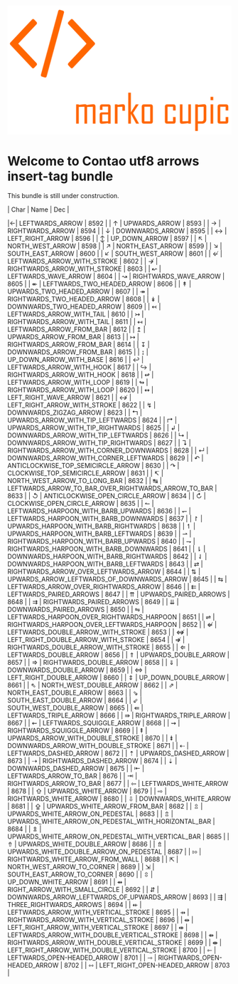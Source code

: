 ![Alt text](src/Resources/public/logo.png?raw=true "logo")


# Welcome to Contao utf8 arrows insert-tag bundle
This bundle is still under construction.

|	Char	|	Name	|	Dec	|

|&#8592;|	LEFTWARDS_ARROW	|	8592	|
|	↑	|	UPWARDS_ARROW	|	8593	|
|	→	|	RIGHTWARDS_ARROW	|	8594	|
|	↓	|	DOWNWARDS_ARROW	|	8595	|
|	↔	|	LEFT_RIGHT_ARROW	|	8596	|
|	↕	|	UP_DOWN_ARROW	|	8597	|
|	↖	|	NORTH_WEST_ARROW	|	8598	|
|	↗	|	NORTH_EAST_ARROW	|	8599	|
|	↘	|	SOUTH_EAST_ARROW	|	8600	|
|	↙	|	SOUTH_WEST_ARROW	|	8601	|
|	↚	|	LEFTWARDS_ARROW_WITH_STROKE	|	8602	|
|	↛	|	RIGHTWARDS_ARROW_WITH_STROKE	|	8603	|
|	↜	|	LEFTWARDS_WAVE_ARROW	|	8604	|
|	↝	|	RIGHTWARDS_WAVE_ARROW	|	8605	|
|	↞	|	LEFTWARDS_TWO_HEADED_ARROW	|	8606	|
|	↟	|	UPWARDS_TWO_HEADED_ARROW	|	8607	|
|	↠	|	RIGHTWARDS_TWO_HEADED_ARROW	|	8608	|
|	↡	|	DOWNWARDS_TWO_HEADED_ARROW	|	8609	|
|	↢	|	LEFTWARDS_ARROW_WITH_TAIL	|	8610	|
|	↣	|	RIGHTWARDS_ARROW_WITH_TAIL	|	8611	|
|	↤	|	LEFTWARDS_ARROW_FROM_BAR	|	8612	|
|	↥	|	UPWARDS_ARROW_FROM_BAR	|	8613	|
|	↦	|	RIGHTWARDS_ARROW_FROM_BAR	|	8614	|
|	↧	|	DOWNWARDS_ARROW_FROM_BAR	|	8615	|
|	↨	|	UP_DOWN_ARROW_WITH_BASE	|	8616	|
|	↩	|	LEFTWARDS_ARROW_WITH_HOOK	|	8617	|
|	↪	|	RIGHTWARDS_ARROW_WITH_HOOK	|	8618	|
|	↫	|	LEFTWARDS_ARROW_WITH_LOOP	|	8619	|
|	↬	|	RIGHTWARDS_ARROW_WITH_LOOP	|	8620	|
|	↭	|	LEFT_RIGHT_WAVE_ARROW	|	8621	|
|	↮	|	LEFT_RIGHT_ARROW_WITH_STROKE	|	8622	|
|	↯	|	DOWNWARDS_ZIGZAG_ARROW	|	8623	|
|	↰	|	UPWARDS_ARROW_WITH_TIP_LEFTWARDS	|	8624	|
|	↱	|	UPWARDS_ARROW_WITH_TIP_RIGHTWARDS	|	8625	|
|	↲	|	DOWNWARDS_ARROW_WITH_TIP_LEFTWARDS	|	8626	|
|	↳	|	DOWNWARDS_ARROW_WITH_TIP_RIGHTWARDS	|	8627	|
|	↴	|	RIGHTWARDS_ARROW_WITH_CORNER_DOWNWARDS	|	8628	|
|	↵	|	DOWNWARDS_ARROW_WITH_CORNER_LEFTWARDS	|	8629	|
|	↶	|	ANTICLOCKWISE_TOP_SEMICIRCLE_ARROW	|	8630	|
|	↷	|	CLOCKWISE_TOP_SEMICIRCLE_ARROW	|	8631	|
|	↸	|	NORTH_WEST_ARROW_TO_LONG_BAR	|	8632	|
|	↹	|	LEFTWARDS_ARROW_TO_BAR_OVER_RIGHTWARDS_ARROW_TO_BAR	|	8633	|
|	↺	|	ANTICLOCKWISE_OPEN_CIRCLE_ARROW	|	8634	|
|	↻	|	CLOCKWISE_OPEN_CIRCLE_ARROW	|	8635	|
|	↼	|	LEFTWARDS_HARPOON_WITH_BARB_UPWARDS	|	8636	|
|	↽	|	LEFTWARDS_HARPOON_WITH_BARB_DOWNWARDS	|	8637	|
|	↾	|	UPWARDS_HARPOON_WITH_BARB_RIGHTWARDS	|	8638	|
|	↿	|	UPWARDS_HARPOON_WITH_BARB_LEFTWARDS	|	8639	|
|	⇀	|	RIGHTWARDS_HARPOON_WITH_BARB_UPWARDS	|	8640	|
|	⇁	|	RIGHTWARDS_HARPOON_WITH_BARB_DOWNWARDS	|	8641	|
|	⇂	|	DOWNWARDS_HARPOON_WITH_BARB_RIGHTWARDS	|	8642	|
|	⇃	|	DOWNWARDS_HARPOON_WITH_BARB_LEFTWARDS	|	8643	|
|	⇄	|	RIGHTWARDS_ARROW_OVER_LEFTWARDS_ARROW	|	8644	|
|	⇅	|	UPWARDS_ARROW_LEFTWARDS_OF_DOWNWARDS_ARROW	|	8645	|
|	⇆	|	LEFTWARDS_ARROW_OVER_RIGHTWARDS_ARROW	|	8646	|
|	⇇	|	LEFTWARDS_PAIRED_ARROWS	|	8647	|
|	⇈	|	UPWARDS_PAIRED_ARROWS	|	8648	|
|	⇉	|	RIGHTWARDS_PAIRED_ARROWS	|	8649	|
|	⇊	|	DOWNWARDS_PAIRED_ARROWS	|	8650	|
|	⇋	|	LEFTWARDS_HARPOON_OVER_RIGHTWARDS_HARPOON	|	8651	|
|	⇌	|	RIGHTWARDS_HARPOON_OVER_LEFTWARDS_HARPOON	|	8652	|
|	⇍	|	LEFTWARDS_DOUBLE_ARROW_WITH_STROKE	|	8653	|
|	⇎	|	LEFT_RIGHT_DOUBLE_ARROW_WITH_STROKE	|	8654	|
|	⇏	|	RIGHTWARDS_DOUBLE_ARROW_WITH_STROKE	|	8655	|
|	⇐	|	LEFTWARDS_DOUBLE_ARROW	|	8656	|
|	⇑	|	UPWARDS_DOUBLE_ARROW	|	8657	|
|	⇒	|	RIGHTWARDS_DOUBLE_ARROW	|	8658	|
|	⇓	|	DOWNWARDS_DOUBLE_ARROW	|	8659	|
|	⇔	|	LEFT_RIGHT_DOUBLE_ARROW	|	8660	|
|	⇕	|	UP_DOWN_DOUBLE_ARROW	|	8661	|
|	⇖	|	NORTH_WEST_DOUBLE_ARROW	|	8662	|
|	⇗	|	NORTH_EAST_DOUBLE_ARROW	|	8663	|
|	⇘	|	SOUTH_EAST_DOUBLE_ARROW	|	8664	|
|	⇙	|	SOUTH_WEST_DOUBLE_ARROW	|	8665	|
|	⇚	|	LEFTWARDS_TRIPLE_ARROW	|	8666	|
|	⇛	|	RIGHTWARDS_TRIPLE_ARROW	|	8667	|
|	⇜	|	LEFTWARDS_SQUIGGLE_ARROW	|	8668	|
|	⇝	|	RIGHTWARDS_SQUIGGLE_ARROW	|	8669	|
|	⇞	|	UPWARDS_ARROW_WITH_DOUBLE_STROKE	|	8670	|
|	⇟	|	DOWNWARDS_ARROW_WITH_DOUBLE_STROKE	|	8671	|
|	⇠	|	LEFTWARDS_DASHED_ARROW	|	8672	|
|	⇡	|	UPWARDS_DASHED_ARROW	|	8673	|
|	⇢	|	RIGHTWARDS_DASHED_ARROW	|	8674	|
|	⇣	|	DOWNWARDS_DASHED_ARROW	|	8675	|
|	⇤	|	LEFTWARDS_ARROW_TO_BAR	|	8676	|
|	⇥	|	RIGHTWARDS_ARROW_TO_BAR	|	8677	|
|	⇦	|	LEFTWARDS_WHITE_ARROW	|	8678	|
|	⇧	|	UPWARDS_WHITE_ARROW	|	8679	|
|	⇨	|	RIGHTWARDS_WHITE_ARROW	|	8680	|
|	⇩	|	DOWNWARDS_WHITE_ARROW	|	8681	|
|	⇪	|	UPWARDS_WHITE_ARROW_FROM_BAR	|	8682	|
|	⇫	|	UPWARDS_WHITE_ARROW_ON_PEDESTAL	|	8683	|
|	⇬	|	UPWARDS_WHITE_ARROW_ON_PEDESTAL_WITH_HORIZONTAL_BAR	|	8684	|
|	⇭	|	UPWARDS_WHITE_ARROW_ON_PEDESTAL_WITH_VERTICAL_BAR	|	8685	|
|	⇮	|	UPWARDS_WHITE_DOUBLE_ARROW	|	8686	|
|	⇯	|	UPWARDS_WHITE_DOUBLE_ARROW_ON_PEDESTAL	|	8687	|
|	⇰	|	RIGHTWARDS_WHITE_ARROW_FROM_WALL	|	8688	|
|	⇱	|	NORTH_WEST_ARROW_TO_CORNER	|	8689	|
|	⇲	|	SOUTH_EAST_ARROW_TO_CORNER	|	8690	|
|	⇳	|	UP_DOWN_WHITE_ARROW	|	8691	|
|	⇴	|	RIGHT_ARROW_WITH_SMALL_CIRCLE	|	8692	|
|	⇵	|	DOWNWARDS_ARROW_LEFTWARDS_OF_UPWARDS_ARROW	|	8693	|
|	⇶	|	THREE_RIGHTWARDS_ARROWS	|	8694	|
|	⇷	|	LEFTWARDS_ARROW_WITH_VERTICAL_STROKE	|	8695	|
|	⇸	|	RIGHTWARDS_ARROW_WITH_VERTICAL_STROKE	|	8696	|
|	⇹	|	LEFT_RIGHT_ARROW_WITH_VERTICAL_STROKE	|	8697	|
|	⇺	|	LEFTWARDS_ARROW_WITH_DOUBLE_VERTICAL_STROKE	|	8698	|
|	⇻	|	RIGHTWARDS_ARROW_WITH_DOUBLE_VERTICAL_STROKE	|	8699	|
|	⇼	|	LEFT_RIGHT_ARROW_WITH_DOUBLE_VERTICAL_STROKE	|	8700	|
|	⇽	|	LEFTWARDS_OPEN-HEADED_ARROW	|	8701	|
|	⇾	|	RIGHTWARDS_OPEN-HEADED_ARROW	|	8702	|
|	⇿	|	LEFT_RIGHT_OPEN-HEADED_ARROW	|	8703	|

